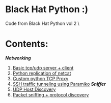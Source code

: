 # Black Hat Python :)
Code from Black Hat Python vol 2 \
# Contents: 
***Networking***
1. [Basic tcp/udp server + client](https://github.com/stackviolator/blackhatpython/tree/main/networking/basics) 
2. [Python replication of netcat](https://github.com/stackviolator/blackhatpython/tree/main/networking/netcat/netcat.py) 
3. [Custom python TCP Proxy](https://github.com/stackviolator/blackhatpython/tree/main/networking/tcp-proxy/proxy.py)
4. [SSH traffic tunneling using Paramiko](https://github.com/stackviolator/blackhatpython/tree/main/networking/ssh-tunnel)
***Sniffer***
1. [UDP Host Discovery](https://github.com/stackviolator/blackhatpython/blob/main/sniffer/udp_hd.py)
2. [Packet sniffing + protocol discovery](https://github.com/stackviolator/blackhatpython/blob/main/sniffer/sniffer_ip_header_decode.py)
